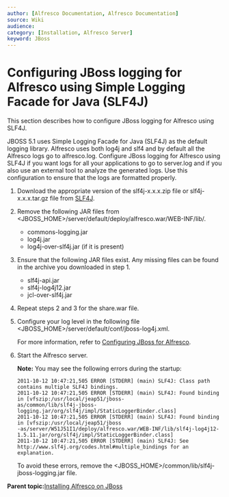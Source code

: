 ```yaml
---
author: [Alfresco Documentation, Alfresco Documentation]
source: Wiki
audience: 
category: [Installation, Alfresco Server]
keyword: JBoss
---
```


# Configuring JBoss logging for Alfresco using Simple Logging Facade for Java \(SLF4J\)

This section describes how to configure JBoss logging for Alfresco using SLF4J.

JBOSS 5.1 uses Simple Logging Facade for Java \(SLF4J\) as the default logging library. Alfresco uses both log4j and slf4 and by default all the Alfresco logs go to alfresco.log. Configure JBoss logging for Alfresco using SLF4J if you want logs for all your applications to go to server.log and if you also use an external tool to analyze the generated logs. Use this configuration to ensure that the logs are formatted properly.

1.  Download the appropriate version of the slf4j-x.x.x.zip file or slf4j-x.x.x.tar.gz file from [SLF4J](http://slf4j.org/download.html).

2.  Remove the following JAR files from <JBOSS\_HOME\>/server/default/deploy/alfresco.war/WEB-INF/lib/.

    -   commons-logging.jar
    -   log4j.jar
    -   log4j-over-slf4j.jar \(if it is present\)
3.  Ensure that the following JAR files exist. Any missing files can be found in the archive you downloaded in step 1.

    -   slf4j-api.jar
    -   slf4j-log4j12.jar
    -   jcl-over-slf4j.jar
4.  Repeat steps 2 and 3 for the share.war file.

5.  Configure your log level in the following file <JBOSS\_HOME\>/server/default/conf/jboss-log4j.xml.

    For more information, refer to [Configuring JBoss for Alfresco](alf-jboss-config.md).

6.  Start the Alfresco server.

    **Note:** You may see the following errors during the startup:

    ```
    2011-10-12 10:47:21,505 ERROR [STDERR] (main) SLF4J: Class path contains multiple SLF4J bindings.
    2011-10-12 10:47:21,505 ERROR [STDERR] (main) SLF4J: Found binding in [vfszip:/usr/local/jeap51/jboss-
    as/common/lib/slf4j-jboss-logging.jar/org/slf4j/impl/StaticLoggerBinder.class]
    2011-10-12 10:47:21,505 ERROR [STDERR] (main) SLF4J: Found binding in [vfszip:/usr/local/jeap51/jboss
    -as/server/W51J51I1/deploy/alfresco.war/WEB-INF/lib/slf4j-log4j12-1.5.11.jar/org/slf4j/impl/StaticLoggerBinder.class] 
    2011-10-12 10:47:21,505 ERROR [STDERR] (main) SLF4J: See http://www.slf4j.org/codes.html#multiple_bindings for an explanation.
    ```

    To avoid these errors, remove the <JBOSS\_HOME\>/common/lib/slf4j-jboss-logging.jar file.


**Parent topic:**[Installing Alfresco on JBoss](../tasks/alf-jboss-install.md)

